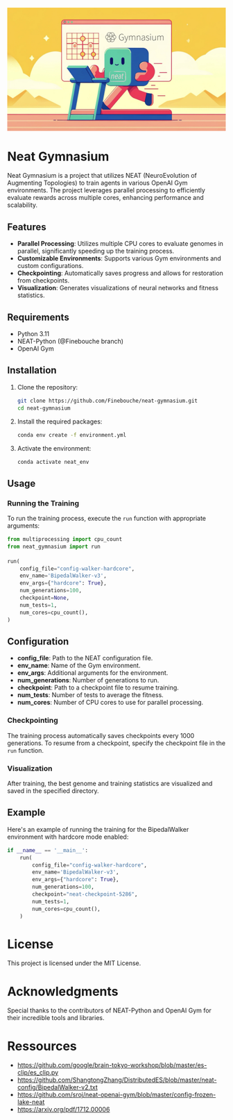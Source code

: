 ![Illustration of Neat Gymnasium](illustration.jpeg)

# Neat Gymnasium

Neat Gymnasium is a project that utilizes NEAT (NeuroEvolution of Augmenting Topologies) to train agents in various OpenAI Gym environments. The project leverages parallel processing to efficiently evaluate rewards across multiple cores, enhancing performance and scalability.

## Features

- **Parallel Processing**: Utilizes multiple CPU cores to evaluate genomes in parallel, significantly speeding up the training process.
- **Customizable Environments**: Supports various Gym environments and custom configurations.
- **Checkpointing**: Automatically saves progress and allows for restoration from checkpoints.
- **Visualization**: Generates visualizations of neural networks and fitness statistics.

## Requirements

- Python 3.11
- NEAT-Python (@Finebouche branch)
- OpenAI Gym

## Installation

1. Clone the repository:
    ```bash
    git clone https://github.com/Finebouche/neat-gymnasium.git
    cd neat-gymnasium
    ```

2. Install the required packages:
    ```bash
    conda env create -f environment.yml  
    ```
3. Activate the environment:
    ```bash
    conda activate neat_env
    ```
   
## Usage

### Running the Training

To run the training process, execute the `run` function with appropriate arguments:

```python
from multiprocessing import cpu_count
from neat_gymnasium import run

run(
    config_file="config-walker-hardcore",
    env_name='BipedalWalker-v3',
    env_args={"hardcore": True},
    num_generations=100,
    checkpoint=None,
    num_tests=1,
    num_cores=cpu_count(),
)
```

## Configuration

- **config_file**: Path to the NEAT configuration file.
- **env_name**: Name of the Gym environment.
- **env_args**: Additional arguments for the environment.
- **num_generations**: Number of generations to run.
- **checkpoint**: Path to a checkpoint file to resume training.
- **num_tests**: Number of tests to average the fitness.
- **num_cores**: Number of CPU cores to use for parallel processing.

### Checkpointing

The training process automatically saves checkpoints every 1000 generations. To resume from a checkpoint, specify the checkpoint file in the `run` function.

### Visualization

After training, the best genome and training statistics are visualized and saved in the specified directory.

## Example

Here's an example of running the training for the BipedalWalker environment with hardcore mode enabled:

```python
if __name__ == '__main__':
    run(
        config_file="config-walker-hardcore",
        env_name='BipedalWalker-v3',
        env_args={"hardcore": True},
        num_generations=100,
        checkpoint="neat-checkpoint-5286",
        num_tests=1,
        num_cores=cpu_count(),
    )
```

# License

This project is licensed under the MIT License.

# Acknowledgments

Special thanks to the contributors of NEAT-Python and OpenAI Gym for their incredible tools and libraries.

# Ressources 
- https://github.com/google/brain-tokyo-workshop/blob/master/es-clip/es_clip.py
- https://github.com/ShangtongZhang/DistributedES/blob/master/neat-config/BipedalWalker-v2.txt
- https://github.com/sroj/neat-openai-gym/blob/master/config-frozen-lake-neat
- https://arxiv.org/pdf/1712.00006